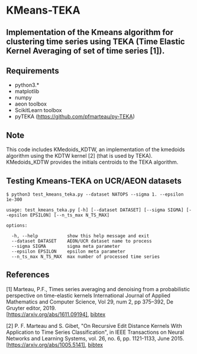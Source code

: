 # KMeans-TEKA
## Implementation of the Kmeans algorithm for clustering time series using TEKA (Time Elastic Kernel Averaging of set of time series [1]). 
## Requirements
- python3.*
- matplotlib
- numpy
- aeon toolbox
- ScikitLearn toolbox
- pyTEKA (https://github.com/pfmarteau/py-TEKA)

## Note
This code includes KMedoids_KDTW, an implementation of the kmedoids algorithm using the KDTW kernel [2] (that is used by TEKA). KMedoids_KDTW provides the initials centroids to the TEKA algorithm.

## Testing Kmeans-TEKA on UCR/AEON datasets
```text
$ python3 test_kmeans_teka.py --dataset NATOPS --sigma 1. --epsilon 1e-300

usage: test_kmeans_teka.py [-h] [--dataset DATASET] [--sigma SIGMA] [--epsilon EPSILON] [--n_ts_max N_TS_MAX]

options:

  -h, --help           show this help message and exit
  --dataset DATASET    AEON/UCR dataset name to process
  --sigma SIGMA        sigma meta parameter
  --epsilon EPSILON    epsilon meta parameter
  --n_ts_max N_TS_MAX  max number of processed time series
 ``` 


## References

[1] Marteau, P.F., Times series averaging and denoising from a probabilistic perspective on time-elastic kernels International Journal of Applied Mathematics and Computer Science, Vol 29, num 2, pp 375–392, De Gruyter editor, 2019.\
[https://arxiv.org/abs/1611.09194], [bibtex](bibtex/marteau2019.bib)

[2] P. F. Marteau and S. Gibet, "On Recursive Edit Distance Kernels With Application to Time Series Classification", 
in IEEE Transactions on Neural Networks and Learning Systems, vol. 26, no. 6, pp. 1121-1133, June 2015. 
[https://arxiv.org/abs/1005.5141], [bibtex](bibtex/marteau2015.bib)
